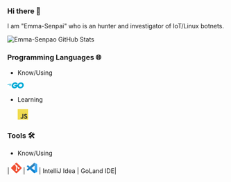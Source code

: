 ### Hi there 👋

I am "Emma-Senpai" who is an hunter and investigator of IoT/Linux botnets.


![Emma-Senpao GitHub Stats](https://github-readme-stats.vercel.app/api?username=Emma-Senpai&show_icons=true&include_all_commits=true)


### Programming Languages 🌐

- Know/Using

 [<img src="https://raw.githubusercontent.com/Emma-Senpai/Emma-Senpai/master/img/golang.png" alt="go logo" width="38">](https://golang.org/) 


- Learning

  <img src="https://raw.githubusercontent.com/github/explore/80688e429a7d4ef2fca1e82350fe8e3517d3494d/topics/javascript/javascript.png" alt="js logo" width="24">


### Tools 🛠️

- Know/Using

| [<img src="https://raw.githubusercontent.com/Emma-Senpai/Emma-Senpai/master/img/git.png" alt="git logo" width="24">](https://git-scm.com/) | [<img src="https://raw.githubusercontent.com/Emma-Senpai/Emma-Senpai/master/img/vscode.png" alt="vscode logo" width="24">](https://code.visualstudio.com/) | IntelliJ Idea | GoLand IDE|

